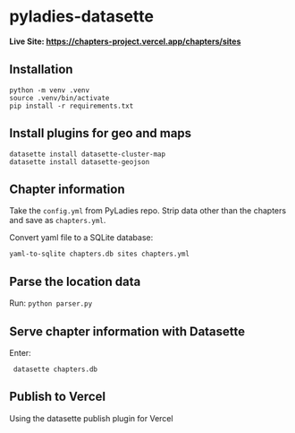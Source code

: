 # pyladies-datasette

**Live Site: https://chapters-project.vercel.app/chapters/sites**

## Installation

```
python -m venv .venv
source .venv/bin/activate
pip install -r requirements.txt
```

## Install plugins for geo and maps

```
datasette install datasette-cluster-map
datasette install datasette-geojson
```

## Chapter information

Take the `config.yml` from PyLadies repo. Strip data other than the chapters and save as `chapters.yml`.

Convert yaml file to a SQLite database:

    yaml-to-sqlite chapters.db sites chapters.yml

## Parse the location data

Run: `python parser.py`

## Serve chapter information with Datasette

Enter:

     datasette chapters.db

## Publish to Vercel

Using the datasette publish plugin for Vercel